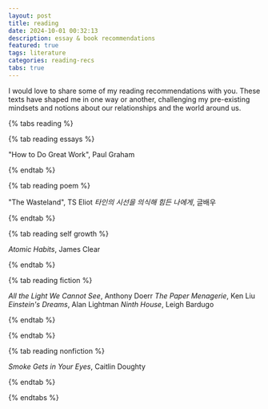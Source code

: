 ```yaml
---
layout: post
title: reading
date: 2024-10-01 00:32:13
description: essay & book recommendations
featured: true
tags: literature
categories: reading-recs
tabs: true
---
```


I would love to share some of my reading recommendations with you. These texts have shaped me in one way or another, challenging my pre-existing mindsets and notions about our relationships and the world around us.


{% tabs reading %}

{% tab reading essays %}

"How to Do Great Work", Paul Graham

{% endtab %}

{% tab reading poem %}

"The Wasteland", TS Eliot
_타인의 시선을 의식해 힘든 나에게_, 글배우

{% endtab %}

{% tab reading self growth %}

_Atomic Habits_, James Clear

{% endtab %}

{% tab reading fiction %}

_All the Light We Cannot See_, Anthony Doerr
_The Paper Menagerie_, Ken Liu
_Einstein's Dreams_, Alan Lightman
_Ninth House_, Leigh Bardugo

{% endtab %}

{% endtab %}

{% tab reading nonfiction %}

_Smoke Gets in Your Eyes_, Caitlin Doughty

{% endtab %}

{% endtabs %}

